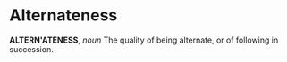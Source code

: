 # Alternateness

**ALTERN'ATENESS**, _noun_ The quality of being alternate, or of following in succession.